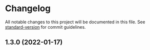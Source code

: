 # Changelog

All notable changes to this project will be documented in this file. See
[standard-version](https://github.com/conventional-changelog/standard-version) for commit
guidelines.

## 1.3.0 (2022-01-17)
